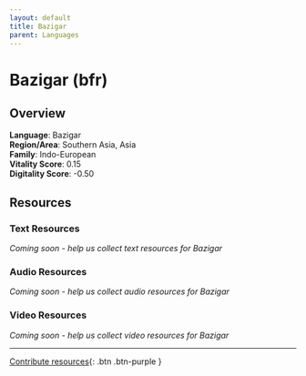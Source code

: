 ```yaml
---
layout: default
title: Bazigar
parent: Languages
---
```


# Bazigar (bfr)

## Overview

**Language**: Bazigar  
**Region/Area**: Southern Asia, Asia  
**Family**: Indo-European  
**Vitality Score**: 0.15  
**Digitality Score**: -0.50  

## Resources

### Text Resources
*Coming soon - help us collect text resources for Bazigar*

### Audio Resources
*Coming soon - help us collect audio resources for Bazigar*

### Video Resources
*Coming soon - help us collect video resources for Bazigar*

---

[Contribute resources](https://fairtrain.github.io/){: .btn .btn-purple }
